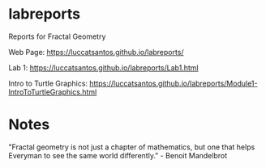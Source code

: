 # labreports
Reports for Fractal Geometry

Web Page: https://luccatsantos.github.io/labreports/

Lab 1: https://luccatsantos.github.io/labreports/Lab1.html

Intro to Turtle Graphics: https://luccatsantos.github.io/labreports/Module1-IntroToTurtleGraphics.html

# Notes

"Fractal geometry is not just a chapter of mathematics, but one that helps Everyman to see the same world differently." - Benoit Mandelbrot
